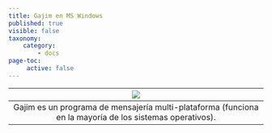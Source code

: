```yaml
---
title: Gajim en MS Windows
published: true
visible: false
taxonomy:
    category:
        - docs
page-toc:
     active: false
---
```


|![](/start/icons/gajim.png)|
|:--:|
|Gajim es un programa de mensajería multi-plataforma (funciona en la mayoría de los sistemas operativos).|
